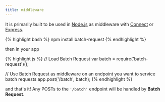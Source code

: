 ```yaml
---
title: middleware
---
```


It is primarily built to be used in [Node.js](http://nodejs.org) as middleware
with [Connect](http://www.senchalabs.org/connect/) or [Express](http://expressjs.com).


{% highlight bash %}
  npm install batch-request
{% endhighlight %}

then in your app

{% highlight js %}
  // Load Batch Request
  var batch = require('batch-request')();

  // Use Batch Request as middleware on an endpoint you want to service batch requests
  app.post('/batch', batch);
{% endhighlight %}

and that's it! Any POSTs to the `'/batch'` endpoint will be handled by **Batch Request**.
